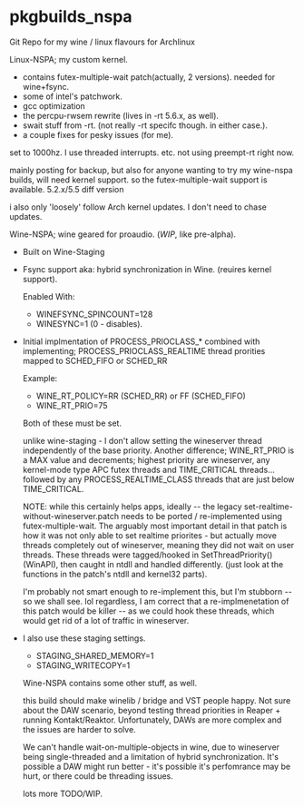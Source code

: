 # pkgbuilds_nspa

Git Repo for my wine / linux flavours for Archlinux

  Linux-NSPA; my custom kernel. 

- contains futex-multiple-wait patch(actually, 2 versions). needed for wine+fsync.
- some of intel's patchwork. 
- gcc optimization
- the percpu-rwsem rewrite (lives in -rt 5.6.x, as well).
- swait stuff from -rt. (not really -rt specifc though. in either case.).
- a couple fixes for pesky issues (for me).

set to 1000hz. I use threaded interrupts. etc. not using preempt-rt right now.

mainly posting for backup, but also for anyone wanting to try my wine-nspa builds, will need
kernel support. so the futex-multiple-wait support is available. 5.2.x/5.5 diff version

i also only 'loosely' follow Arch kernel updates. I don't need to chase updates.

  Wine-NSPA; wine geared for proaudio. (*WIP*, like pre-alpha).
  
- Built on Wine-Staging
- Fsync support aka: hybrid synchronization in Wine. (reuires kernel support).

  Enabled With:
 
  * WINEFSYNC_SPINCOUNT=128
  * WINESYNC=1 (0 - disables).

- Initial implmentation of PROCESS_PRIOCLASS_* combined with implementing; 
  PROCESS_PRIOCLASS_REALTIME thread prorities mapped to SCHED_FIFO or SCHED_RR

  Example:
  
  * WINE_RT_POLICY=RR (SCHED_RR) or FF (SCHED_FIFO) 
  * WINE_RT_PRIO=75
  
  Both of these must be set. 
  
  unlike wine-staging - I don't allow setting the wineserver thread independently of the base priority.
  Another difference; WINE_RT_PRIO is a MAX value and decrements; highest priority are wineserver, any 
  kernel-mode type APC futex threads and TIME_CRITICAL threads... followed by any PROCESS_REALTIME_CLASS
  threads that are just below TIME_CRITICAL.
  
  NOTE: while this certainly helps apps, ideally -- the legacy set-realtime-without-wineserver.patch needs
  to be ported / re-implemented using futex-multiple-wait. The arguably most important detail in that patch is
  how it was not only able to set realtime priorites - but actually move threads completely out of wineserver,
  meaning they did not wait on user threads. These threads were tagged/hooked in SetThreadPriority() (WinAPI),
  then caught in ntdll and handled differently. (just look at the functions in the patch's ntdll and kernel32 parts).
  
  I'm probably not smart enough to re-implement this, but I'm stubborn -- so we shall see. lol regardless, I am
  correct that a re-implmenetation of this patch would be killer -- as we could hook these threads, which would
  get rid of a lot of traffic in wineserver.

- I also use these staging settings.
  
  * STAGING_SHARED_MEMORY=1
  * STAGING_WRITECOPY=1

  Wine-NSPA contains some other stuff, as well.
  
  this build should make winelib / bridge and VST people happy. Not sure about the 
  DAW scenario, beyond testing thread priorities in Reaper + running Kontakt/Reaktor.
  Unfortunately, DAWs are more complex and the issues are harder to solve. 
  
  We can't handle wait-on-multiple-objects in wine, due to wineserver 
  being single-threaded and a limitation of hybrid synchronization. It's possible
  a DAW might run better - it's possible it's perfomrance may be hurt, or there could be
  threading issues. 
  
  lots more TODO/WIP.
